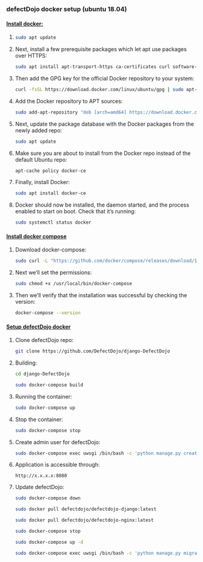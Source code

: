 ### defectDojo docker setup (ubuntu 18.04)

#### <u>Install docker:</u>

1. ```bash
   sudo apt update
   ```

2. Next, install a few prerequisite packages which let apt use packages over HTTPS:
   
   ```bash
   sudo apt install apt-transport-https ca-certificates curl software-properties-common
   ```

3. Then add the GPG key for the official Docker repository to your system:
   
   ```bash
   curl -fsSL https://download.docker.com/linux/ubuntu/gpg | sudo apt-key add -
   ```

4. Add the Docker repository to APT sources:
   
   ```bash
   sudo add-apt-repository "deb [arch=amd64] https://download.docker.com/linux/ubuntu bionic stable"
   ```

5. Next, update the package database with the Docker packages from the newly added repo:
   
   ```bash
   sudo apt update
   ```

6. Make sure you are about to install from the Docker repo instead of the default Ubuntu repo:
   
   ```bash
   apt-cache policy docker-ce
   ```

7. Finally, install Docker:
   
   ```bash
   sudo apt install docker-ce
   ```

8. Docker should now be installed, the daemon started, and the process enabled to start on boot. Check that it’s running:
   
   ```bash
   sudo systemctl status docker
   ```

#### <u>Install docker compose</u>

1. Download docker-compose:
   
   ```bash
   sudo curl -L "https://github.com/docker/compose/releases/download/1.29.2/docker-compose-$(uname -s)-$(uname -m)" -o /usr/local/bin/docker-compose
   ```

2. Next we’ll set the permissions:
   
   ```bash
   sudo chmod +x /usr/local/bin/docker-compose
   ```

3. Then we’ll verify that the installation was successful by checking the version:
   
   ```bash
   docker-compose --version
   ```

#### <u>Setup defectDojo docker</u>

1. Clone defectDojo repo:
   
   ```bash
   git clone https://github.com/DefectDojo/django-DefectDojo
   ```

2. Building:
   
   ```bash
   cd django-DefectDojo
   
   sudo docker-compose build
   ```

3. Running the container:
   
   ```bash
   sudo docker-compose up
   ```

4. Stop the container:
   
   ```bash
   sudo docker-compose stop
   ```

5. Create admin user for defectDojo:
   
   ```bash
   sudo docker-compose exec uwsgi /bin/bash -c 'python manage.py createsuperuser'
   ```

6. Application is accessible through: 
   
   ```
   http://x.x.x.x:8080
   ```

7. Update defectDojo:
   
   ```bash
   sudo docker-compose down
   
   sudo docker pull defectdojo/defectdojo-django:latest
   
   sudo docker pull defectdojo/defectdojo-nginx:latest
   
   sudo docker-compose stop
   
   sudo docker-compose up -d
   
   sudo docker-compose exec uwsgi /bin/bash -c 'python manage.py migrate'
   ```
